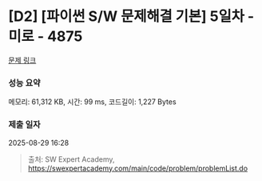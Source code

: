 # [D2] [파이썬 S/W 문제해결 기본] 5일차 - 미로 - 4875 

[문제 링크](https://swexpertacademy.com/main/code/problem/problemDetail.do?contestProbId=AWTQeET6QlADFAVT) 

### 성능 요약

메모리: 61,312 KB, 시간: 99 ms, 코드길이: 1,227 Bytes

### 제출 일자

2025-08-29 16:28



> 출처: SW Expert Academy, https://swexpertacademy.com/main/code/problem/problemList.do